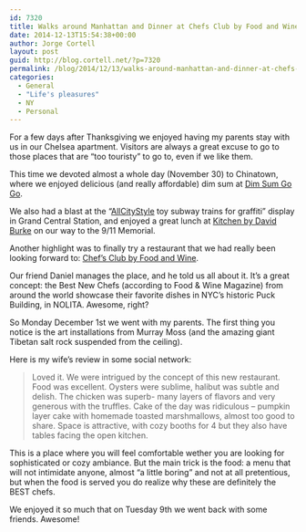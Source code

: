 ```yaml
---
id: 7320
title: Walks around Manhattan and Dinner at Chefs Club by Food and Wine (twice)
date: 2014-12-13T15:54:38+00:00
author: Jorge Cortell
layout: post
guid: http://blog.cortell.net/?p=7320
permalink: /blog/2014/12/13/walks-around-manhattan-and-dinner-at-chefs-club-by-food-and-wine-twice/
categories:
  - General
  - "Life's pleasures"
  - NY
  - Personal
---
```

For a few days after Thanksgiving we enjoyed having my parents stay with us in our Chelsea apartment. Visitors are always a great excuse to go to those places that are “too touristy” to go to, even if we like them.

This time we devoted almost a whole day (November 30) to Chinatown, where we enjoyed delicious (and really affordable) dim sum at <a title="http://dimsumgogo.com/" href="http://dimsumgogo.com/" target="_blank">Dim Sum Go Go</a>.

We also had a blast at the “<a title="http://www.allcitystyle.com/" href="http://www.allcitystyle.com/" target="_blank">AllCityStyle</a> toy subway trains for graffiti” display in Grand Central Station, and enjoyed a great lunch at <a title="http://www.davidburkekitchennyc.com/" href="http://www.davidburkekitchennyc.com/" target="_blank">Kitchen by David Burke</a> on our way to the 9/11 Memorial.

Another highlight was to finally try a restaurant that we had really been looking forward to: <a title="http://www.chefsclub.com/new-york/" href="http://www.chefsclub.com/new-york/" target="_blank">Chef’s Club by Food and Wine</a>.

Our friend Daniel manages the place, and he told us all about it. It’s a great concept: the Best New Chefs (according to Food & Wine Magazine) from around the world showcase their favorite dishes in NYC&#8217;s historic Puck Building, in NOLITA. Awesome, right?

So Monday December 1st we went with my parents. The first thing you notice is the art installations from Murray Moss (and the amazing giant Tibetan salt rock suspended from the ceiling).

Here is my wife’s review in some social network:

> Loved it. We were intrigued by the concept of this new restaurant. Food was excellent. Oysters were sublime, halibut was subtle and delish. The chicken was superb- many layers of flavors and very generous with the truffles. Cake of the day was ridiculous &#8211; pumpkin layer cake with homemade toasted marshmallows, almost too good to share. Space is attractive, with cozy booths for 4 but they also have tables facing the open kitchen.

This is a place where you will feel comfortable wether you are looking for sophisticated or cozy ambiance. But the main trick is the food: a menu that will not intimidate anyone, almost “a little boring” and not at all pretentious, but when the food is served you do realize why these are definitely the BEST chefs.

We enjoyed it so much that on Tuesday 9th we went back with some friends. Awesome!